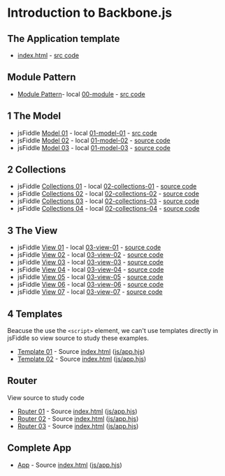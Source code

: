 # Introduction to Backbone.js

## The Application template
 
* [index.html](code/index.html) - [src code](code/index.html) 

## Module Pattern

*  [Module Pattern](http://jsfiddle.net/cpjobling/asMZN/)- local [00-module](code/00-module/index.html) - [src code]() 

## 1 The Model

*  jsFiddle [Model 01](http://jsfiddle.net/cpjobling/HHw5j/2/) - local [01-model-01](code/01-model-10/index.html) - [src code]() 
*  jsFiddle [Model 02](http://jsfiddle.net/cpjobling/stcB6/5/) - local [01-model-02](code/01-model-02/index.html) - [source code]()
*  jsFiddle [Model 03](http://jsfiddle.net/cpjobling/stcB6/4/) - local [01-model-03](code/01-model-03/index.html) - [source code]()

## 2 Collections

*  jsFiddle [Collections 01](http://jsfiddle.net/cpjobling/FrWMF/7/) - local [02-collections-01](code/02-collections-01/index.html) - [source code]()
*  jsFiddle [Collections 02](http://jsfiddle.net/cpjobling/FrWMF/8/) - local [02-collections-02](code/02-collections-02/index.html) - [source code]()
*  jsFiddle [Collections 03](http://jsfiddle.net/cpjobling/FrWMF/9/) - local [02-collections-03](code/02-collections-03/index.html) - [source code]()
*  jsFiddle [Collections 04](http://jsfiddle.net/cpjobling/FrWMF/10/) - local [02-collections-04](code/02-collections-04/index.html) - [source code]()

## 3 The View

*  jsFiddle [View 01](http://jsfiddle.net/cpjobling/pFhdh/1/) - local [03-view-01](code/03-view-01/index.html) - [source code]()
*  jsFiddle [View 02](http://jsfiddle.net/cpjobling/pFhdh/8/) - local [03-view-02](code/03-view-02/index.html) - [source code]()
*  jsFiddle [View 03](http://jsfiddle.net/cpjobling/pFhdh/7/) - local [03-view-03](code/03-view-03/index.html) - [source code]()
*  jsFiddle [View 04](http://jsfiddle.net/cpjobling/pFhdh/6/) - local [03-view-04](code/03-view-04/index.html) - [source code]()
*  jsFiddle [View 05](http://jsfiddle.net/cpjobling/pFhdh/9/) - local [03-view-05](code/03-view-05/index.html) - [source code]()
*  jsFiddle [View 06](http://jsfiddle.net/cpjobling/pFhdh/11/) - local [03-view-06](code/03-view-06/index.html) - [source code]()
*  jsFiddle [View 07](http://jsfiddle.net/cpjobling/pFhdh/12/) - local [03-view-07](code/03-view-07/index.html) - [source code]()

## 4 Templates

Beacuse the use the ``<script>`` element, we can't use templates directly in jsFiddle so view source to study these examples.

*  [Template 01](04-template-01/index.html) - Source [index.html]() ([js/app.hjs]())
*  [Template 02](04-template-02/index.html) - Source [index.html]() ([js/app.hjs]())

## Router

View source to study code

*  [Router 01](04-router-01/index.html) - Source [index.html]() ([js/app.hjs]())
*  [Router 02](04-router-02/index.html) - Source [index.html]() ([js/app.hjs]())
*  [Router 03](04-router-03/index.html) - Source [index.html]() ([js/app.hjs]())

## Complete App

*  [App](app/index.html) - Source [index.html]() ([js/app.hjs]())